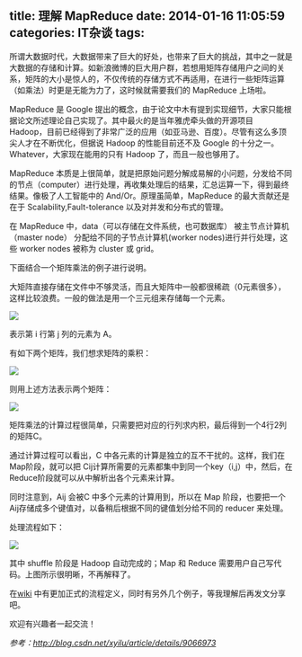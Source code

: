 title: 理解 MapReduce
date: 2014-01-16 11:05:59
categories: IT杂谈
tags:
---
所谓大数据时代，大数据带来了巨大的好处，也带来了巨大的挑战，其中之一就是大数据的存储和计算。如新浪微博的巨大用户群，若想用矩阵存储用户之间的关系，矩阵的大小是惊人的，不仅传统的存储方式不再适用，在进行一些矩阵运算（如乘法）时更是无能为力了，这时候就需要我们的 MapReduce 上场啦。

MapReduce 是 Google 提出的概念，由于论文中木有提到实现细节，大家只能根据论文所述理论自己实现了。其中最火的是当年雅虎牵头做的开源项目 Hadoop，目前已经得到了非常广泛的应用（如亚马逊、百度）。尽管有这么多顶尖人才在不断优化，但据说 Hadoop 的性能目前还不及 Google 的十分之一。Whatever，大家现在能用的只有 Hadoop 了，而且一般也够用了。

MapReduce 本质是上很简单，就是把原始问题分解成易解的小问题，分发给不同的节点（computer）进行处理，再收集处理后的结果，汇总运算一下，得到最终结果。像极了人工智能中的 And/Or。原理虽简单，MapReduce 的最大贡献还是在于 Scalability,Fault-tolerance 以及对并发和分布式的管理。

在 MapReduce 中，data（可以存储在文件系统，也可数据库） 被主节点计算机（master node） 分配给不同的子节点计算机(worker nodes)进行并行处理，这些 worker nodes 被称为 cluster 或 grid。

下面结合一个矩阵乘法的例子进行说明。

<!--more-->

大矩阵直接存储在文件中不够灵活，而且大矩阵中一般都很稀疏（0元素很多），这样比较浪费。一般的做法是用一个三元组来存储每一个元素。

![](http://ww2.sinaimg.cn/large/5e8cb366jw1ecmdkso46aj202f00jgld.jpg)

表示第 i 行第 j 列的元素为 A。

有如下两个矩阵，我们想求矩阵的乘积：

![](http://ww2.sinaimg.cn/large/5e8cb366jw1ecmdmf49tkj209902xq2w.jpg)

则用上述方法表示两个矩阵：

![](http://ww4.sinaimg.cn/large/5e8cb366jw1ecmdohcuhaj206l0cw0t3.jpg)

矩阵乘法的计算过程很简单，只需要把对应的行列求内积，最后得到一个4行2列的矩阵C。

通过计算过程可以看出，C 中各元素的计算是独立的互不干扰的。这样，我们在Map阶段，就可以把 Cij计算所需要的元素都集中到同一个key（i,j）中，然后，在Reduce阶段就可以从中解析出各个元素来计算。

同时注意到，Aij 会被C 中多个元素的计算用到，所以在 Map 阶段，也要把一个 Aij存储成多个键值对，以备稍后根据不同的键值划分给不同的 reducer 来处理。

处理流程如下：

![](http://ww4.sinaimg.cn/large/5e8cb366jw1ecmdvp19d5j20oz0ergpo.jpg)

其中 shuffle 阶段是 Hadoop 自动完成的；Map 和 Reduce 需要用户自己写代码。上图所示很明晰，不再解释了。

在[wiki](http://en.wikipedia.org/wiki/MapReduce) 中有更加正式的流程定义，同时有另外几个例子，等我理解后再发文分享吧。

欢迎有兴趣者一起交流！

*参考：<http://blog.csdn.net/xyilu/article/details/9066973>*